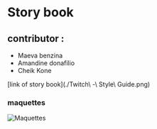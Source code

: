# Story book

## contributor :
- Maeva benzina
- Amandine donafilio
- Cheik Kone

[link of story book](./Twitch\ -\ Style\ Guide.png)


### maquettes

![Maquettes]()

